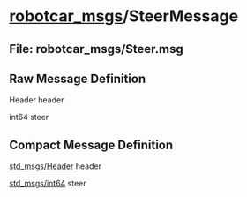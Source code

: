 # [robotcar_msgs](../README.md)/SteerMessage #

## File: robotcar_msgs/Steer.msg
## Raw Message Definition

Header header  
  
int64 steer  


## Compact Message Definition

[std_msgs/Header](http://docs.ros.org/en/melodic/api/std_msgs/html/msg/Header.html) header  
  
[std_msgs/int64](http://docs.ros.org/en/melodic/api/std_msgs/html/msg/Int64.html) steer  
